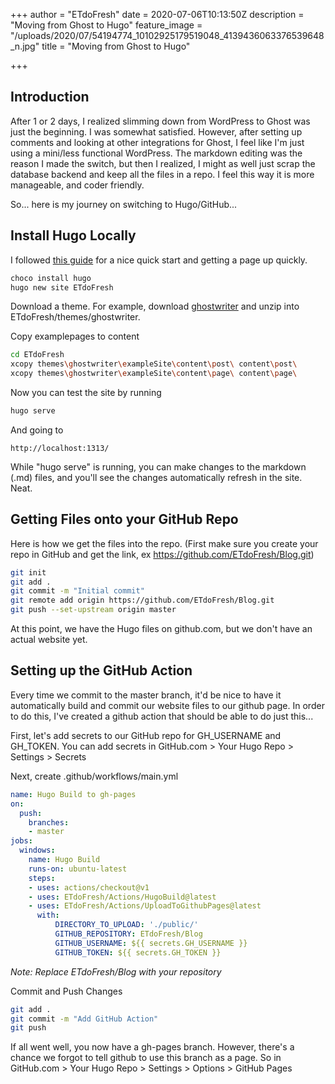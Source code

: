 +++
author = "ETdoFresh"
date = 2020-07-06T10:13:50Z
description = "Moving from Ghost to Hugo"
feature_image = "/uploads/2020/07/54194774_10102925179519048_4139436063376539648_n.jpg"
title = "Moving from Ghost to Hugo"

+++
## Introduction

After 1 or 2 days, I realized slimming down from WordPress to Ghost was just the beginning. I was somewhat satisfied. However, after setting up comments and looking at other integrations for Ghost, I feel like I'm just using a mini/less functional WordPress. The markdown editing was the reason I made the switch, but then I realized, I might as well just scrap the database backend and keep all the files in a repo. I feel this way it is more manageable, and coder friendly.

So... here is my journey on switching to Hugo/GitHub...

## Install Hugo Locally

I followed [this guide](https://www.freecodecamp.org/news/your-first-hugo-blog-a-practical-guide/) for a nice quick start and getting a page up quickly.

``` bash
choco install hugo
hugo new site ETdoFresh
```

Download a theme. For example, download [ghostwriter](https://github.com/jbub/ghostwriter/archive/master.zip) and unzip into ETdoFresh/themes/ghostwriter.

Copy examplepages to content

``` bash
cd ETdoFresh
xcopy themes\ghostwriter\exampleSite\content\post\ content\post\
xcopy themes\ghostwriter\exampleSite\content\page\ content\page\
```

Now you can test the site by running

``` bash
hugo serve
```

And going to

``` http
http://localhost:1313/
```

While "hugo serve" is running, you can make changes to the markdown (.md) files, and you'll see the changes automatically refresh in the site. Neat.

## Getting Files onto your GitHub Repo

Here is how we get the files into the repo. (First make sure you create your repo in GitHub and get the link, ex https://github.com/ETdoFresh/Blog.git)

``` bash
git init
git add .
git commit -m "Initial commit"
git remote add origin https://github.com/ETdoFresh/Blog.git
git push --set-upstream origin master
```

At this point, we have the Hugo files on github.com, but we don't have an actual website yet.

## Setting up the GitHub Action

Every time we commit to the master branch, it'd be nice to have it automatically build and commit our website files to our github page. In order to do this, I've created a github action that should be able to do just this...

First, let's add secrets to our GitHub repo for GH_USERNAME and GH_TOKEN. You can add secrets in GitHub.com > Your Hugo Repo > Settings > Secrets

Next, create .github/workflows/main.yml

``` yaml
name: Hugo Build to gh-pages
on:
  push:
    branches:
    - master
jobs:
  windows:
    name: Hugo Build
    runs-on: ubuntu-latest    
    steps:
    - uses: actions/checkout@v1
    - uses: ETdoFresh/Actions/HugoBuild@latest
    - uses: ETdoFresh/Actions/UploadToGithubPages@latest
      with:
          DIRECTORY_TO_UPLOAD: './public/'
          GITHUB_REPOSITORY: ETdoFresh/Blog
          GITHUB_USERNAME: ${{ secrets.GH_USERNAME }}
          GITHUB_TOKEN: ${{ secrets.GH_TOKEN }} 
```

*Note: Replace ETdoFresh/Blog with your repository*

Commit and Push Changes

``` bash
git add .
git commit -m "Add GitHub Action"
git push
```

If all went well, you now have a gh-pages branch. However, there's a chance we forgot to tell github to use this branch as a page. So in GitHub.com > Your Hugo Repo > Settings > Options > GitHub Pages